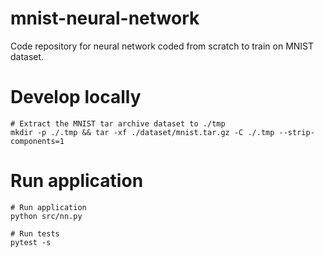# mnist-neural-network

Code repository for neural network coded from scratch to train on MNIST dataset.

# Develop locally

```shell
# Extract the MNIST tar archive dataset to ./tmp
mkdir -p ./.tmp && tar -xf ./dataset/mnist.tar.gz -C ./.tmp --strip-components=1
```


# Run application

```
# Run application
python src/nn.py

# Run tests
pytest -s
```